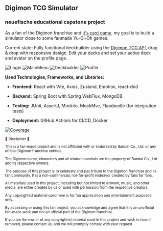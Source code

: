 Digimon TCG Simulator
---
### neuefische educational capstone project

As a fan of the Digimon franchise and [it's card game](https://world.digimoncard.com/), my goal is to build a simulator close to some fanmade Yu-Gi-Oh games.

Current state:
Fully functional deckbuilder using the [Digimon TCG API](https://documenter.getpostman.com/view/14059948/TzecB4fH), drag & drop with responsive design. Edit your decks and set your active deck and avatar on the profile page.

![Login](https://cdn.discordapp.com/attachments/1044771748303884288/1135661456906530877/image.png) ![MainMenu](https://cdn.discordapp.com/attachments/1044771748303884288/1135661720774377662/image.png) ![Deckbuilder](https://cdn.discordapp.com/attachments/1044771748303884288/1135663067301171261/image.png) ![Profile](https://cdn.discordapp.com/attachments/1044771748303884288/1135664253295149127/image.png)

**Used Technologies, Frameworks, and Libraries:**

- **Frontend:** React with Vite, Axios, Zustand, Emotion, react-dnd

- **Backend:** Spring Boot with Spring WebFlux, MongoDB

- **Testing:** JUnit, AssertJ, Mockito, MockMvc, Flapdoodle (for integration tests)

- **Deployment:** GitHub Actions for CI/CD, Docker

[![Coverage](https://sonarcloud.io/api/project_badges/measure?project=we-kaito_digimon-tcg-simulator-backend&metric=coverage)](https://sonarcloud.io/summary/new_code?id=we-kaito_digimon-tcg-simulator-backend)


 <sub>
  🚧 Disclaimer 🚧
   
This is a fan-made project and is not affiliated with or endorsed by Bandai Co., Ltd. or any official Digimon franchise entities. 
   
   The Digimon name, characters,and all related materials are the property of Bandai Co., Ltd. and its respective owners.

The purpose of this project is to celebrate and pay tribute to the Digimon franchise and its fan community. It is a non-commercial, not-for-profit endeavor created by fans for fans.

All materials used in this project, including but not limited to artwork, music, and other media, are either created by us or used with permission from the respective creators. 

Any copyrighted material used here is for fan appreciation and entertainment purposes only.

By accessing or using this fan project, you acknowledge and agree that it is an unofficial fan-made work and not an official part of the Digimon franchise.

If you are the owner of any copyrighted material used in this project and wish to have it removed, please contact us, and we will promptly comply with your request.
</sub>
